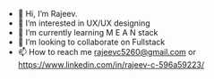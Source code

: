 - 👋 Hi, I’m Rajeev.
- 👀 I’m interested in UX/UX designing
- 🌱 I’m currently learning M E A N stack
- 💞️ I’m looking to collaborate on Fullstack
- 📫 How to reach me rajeevc5260@gmail.com or https://www.linkedin.com/in/rajeev-c-596a59223/

<!---
rajeevc5260/rajeevc5260 is a ✨ special ✨ repository because its `README.md` (this file) appears on your GitHub profile.
You can click the Preview link to take a look at your changes.
--->

